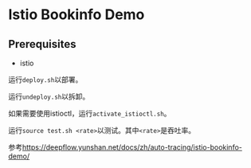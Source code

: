 # Istio Bookinfo Demo

## Prerequisites

- istio

运行`deploy.sh`以部署。

运行`undeploy.sh`以拆卸。

如果需要使用istioctl，运行`activate_istioctl.sh`。

运行`source test.sh <rate>`以测试。其中`<rate>`是吞吐率。

参考<https://deepflow.yunshan.net/docs/zh/auto-tracing/istio-bookinfo-demo/>